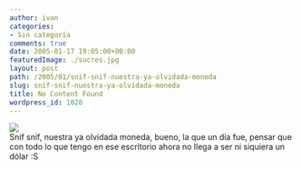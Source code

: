 ```yaml
---
author: ivan
categories:
- Sin categoría
comments: true
date: 2005-01-17 19:05:00+00:00
featuredImage: ./sucres.jpg
layout: post
path: /2005/01/snif-snif-nuestra-ya-olvidada-moneda
slug: snif-snif-nuestra-ya-olvidada-moneda
title: No Content Found
wordpress_id: 1028
---
```


[![](https://photos1.blogger.com/img/39/1190/320/sucres.jpg)](http://photos1.blogger.com/img/39/1190/640/sucres.jpg)  
Snif snif, nuestra ya olvidada moneda, bueno, la que un día fue, pensar que con todo lo que tengo en ese escritorio ahora no llega a ser ni siquiera un dólar :S
